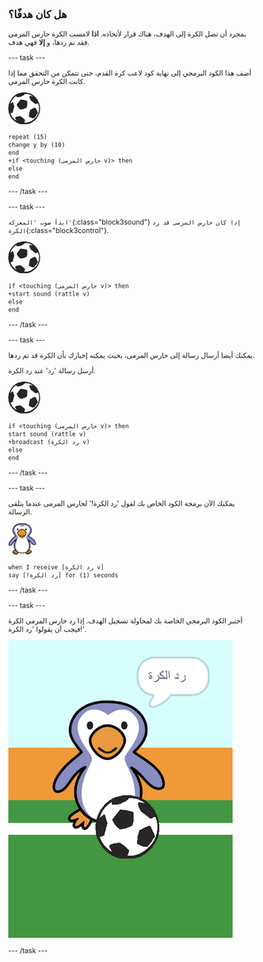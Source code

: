 ## هل كان هدفًا؟

بمجرد أن تصل الكرة إلى الهدف، هناك قرار لأتخاذه. __اذا__ لامست الكرة حارس المرمى فقد تم ردها، و __إلا__ فهي هدف.

--- task ---

أضف هذا الكود البرمجي إلى نهاية كود لاعب كرة القدم، حتى تتمكن من التحقق مما إذا كانت الكرة حارس المرمى.

![كائن كرة القدم](images/football-sprite.png)

```blocks3
repeat (15)
change y by (10)
end
+if <touching (حارس المرمى v)> then
else
end
```

--- /task ---

--- task ---

`ابدأ صوت 'المعركة'`{:class="block3sound"} `إذا كان حارس المرمى قد رد الكرة`{:class="block3control"}.

![كائن كرة القدم](images/football-sprite.png)

```blocks3
if <touching (حارس المرمى v)> then
+start sound (rattle v)
else
end
```

--- /task ---

--- task ---

يمكنك أيضا أرسال رسالة إلى حارس المرمى، بحيث يمكنه إخبارك بأن الكرة قد تم ردها.

أرسل رسالة 'رد' عند رد الكرة.

![كائن كرة القدم](images/football-sprite.png)

```blocks3
if <touching (حارس المرمى v)> then
start sound (rattle v)
+broadcast (رد الكرة v)
else
end
```

--- /task ---

--- task ---

يمكنك الآن برمجة الكود الخاص بك لقول 'رد الكرة!' لحارس المرمى عندما يتلقى الرسالة.

![كائن حارس المرمى](images/goalie-sprite.png)

```blocks3
when I receive [رد الكرة v]
say [!رد الكرة] for (1) seconds
```

--- /task ---

--- task ---

أختبر الكود البرمجي الخاصة بك لمحاولة تسجيل الهدف. إذا رد حارس المرمى الكرة فيجب أن يقولوا 'رد الكرة!'.

![لقطة للشاشة](images/goalie-save-test.png)

--- /task ---
